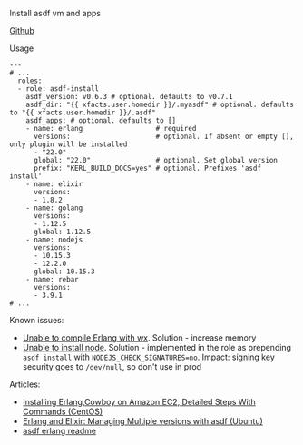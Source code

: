 Install asdf vm and apps

[Github][asdf-github]

Usage
```
---
# ...
  roles:
  - role: asdf-install
    asdf_version: v0.6.3 # optional. defaults to v0.7.1
    asdf_dir: "{{ xfacts.user.homedir }}/.myasdf" # optional. defaults to "{{ xfacts.user.homedir }}/.asdf"
    asdf_apps: # optional. defaults to []
    - name: erlang                  # required
      versions:                     # optional. If absent or empty [], only plugin will be installed
      - "22.0"
      global: "22.0"                # optional. Set global version
      prefix: "KERL_BUILD_DOCS=yes" # optional. Prefixes 'asdf install'
    - name: elixir
      versions:
      - 1.8.2
    - name: golang
      versions:
      - 1.12.5
      global: 1.12.5
    - name: nodejs
      versions:
      - 10.15.3
      - 12.2.0
      global: 10.15.3
    - name: rebar
      versions:
      - 3.9.1
# ...
```

Known issues:  
- [Unable to compile Erlang with wx][erlang memory leak]. Solution - increase memory  
- [Unable to install node][node-checksum]. Solution - implemented in the role as prepending `asdf install` with `NODEJS_CHECK_SIGNATURES=no`. Impact: signing key security goes to `/dev/null`, so don't use in prod

Articles:  
- [Installing Erlang,Cowboy on Amazon EC2, Detailed Steps With Commands (CentOS)][erlang on amazon centos]  
- [Erlang and Elixir: Managing Multiple versions with asdf (Ubuntu)][erlang and elixir with asdf ubuntu]  
- [asdf erlang readme][asdf erlang readme]  

[asdf-github]: https://github.com/asdf-vm/asdf
[erlang memory leak]: https://github.com/asdf-vm/asdf-erlang/issues/91
[node-checksum]: https://github.com/asdf-vm/asdf-nodejs/issues/82
[erlang on amazon centos]: https://medium.com/@tojeevansingh/when-i-stopped-scripting-and-started-implementing-begun-with-installing-erlang-cowboy-on-amazon-fca282dc8ee
[erlang and elixir with asdf ubuntu]: https://adhikary.net/2018/04/14/erlang-and-elixir-managing-multiple-versions-with-asdf/
[asdf erlang readme]: https://github.com/asdf-vm/asdf-erlang/blob/master/README.md
